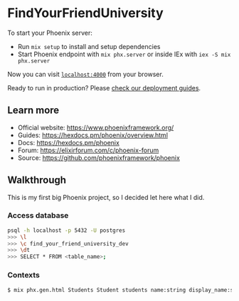 # FindYourFriendUniversity

To start your Phoenix server:

  * Run `mix setup` to install and setup dependencies
  * Start Phoenix endpoint with `mix phx.server` or inside IEx with `iex -S mix phx.server`

Now you can visit [`localhost:4000`](http://localhost:4000) from your browser.

Ready to run in production? Please [check our deployment guides](https://hexdocs.pm/phoenix/deployment.html).

## Learn more

  * Official website: https://www.phoenixframework.org/
  * Guides: https://hexdocs.pm/phoenix/overview.html
  * Docs: https://hexdocs.pm/phoenix
  * Forum: https://elixirforum.com/c/phoenix-forum
  * Source: https://github.com/phoenixframework/phoenix

## Walkthrough

This is my first big Phoenix project, so I decided let here what I did.

### Access database

```bash
psql -h localhost -p 5432 -U postgres
>>> \l
>>> \c find_your_friend_university_dev
>>> \dt
>>> SELECT * FROM <table_name>;
```

### Contexts

```bash
$ mix phx.gen.html Students Student students name:string display_name:string civil_id:string
```
